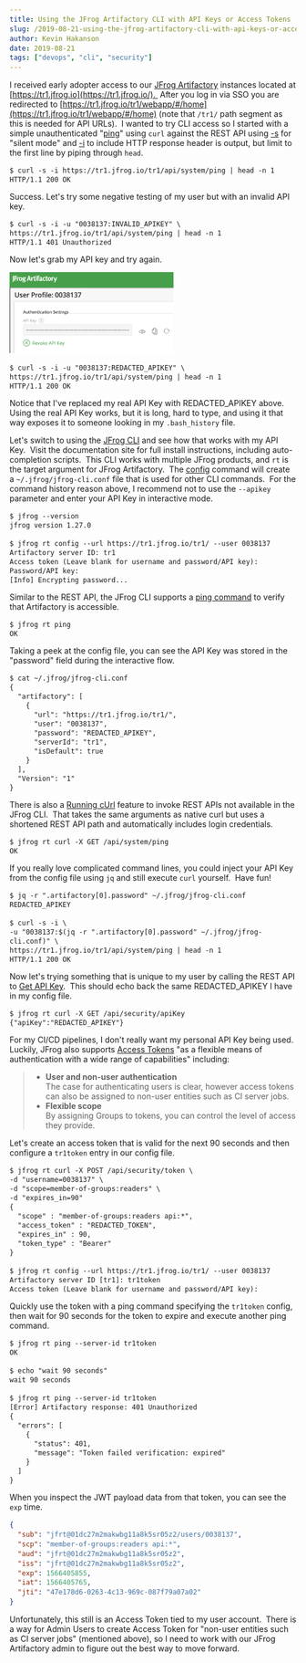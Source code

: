 ```yaml
---
title: Using the JFrog Artifactory CLI with API Keys or Access Tokens
slug: /2019-08-21-using-the-jfrog-artifactory-cli-with-api-keys-or-access-tokens
author: Kevin Hakanson
date: 2019-08-21
tags: ["devops", "cli", "security"]
---
```

I received early adopter access to our [JFrog Artifactory](https://jfrog.com/artifactory/) instances located at [https://tr1.jfrog.io](https://tr1.jfrog.io/).  After you log in via SSO you are redirected to [https://tr1.jfrog.io/tr1/webapp/#/home](https://tr1.jfrog.io/tr1/webapp/#/home) (note that `/tr1/` path segment as this is needed for API URLs).  I wanted to try CLI access so I started with a simple unauthenticated "[ping](https://www.jfrog.com/confluence/display/RTF/Artifactory+REST+API#ArtifactoryRESTAPI-SystemHealthPing)" using `curl` against the REST API using [\-s](https://curl.haxx.se/docs/manpage.html#-s) for "silent mode" and [\-i](https://curl.haxx.se/docs/manpage.html#-i) to include HTTP response header is output, but limit to the first line by piping through `head`.

```console
$ curl -s -i https://tr1.jfrog.io/tr1/api/system/ping | head -n 1
HTTP/1.1 200 OK
```

Success. Let's try some negative testing of my user but with an invalid API key.

```console
$ curl -s -i -u "0038137:INVALID_APIKEY" \
https://tr1.jfrog.io/tr1/api/system/ping | head -n 1
HTTP/1.1 401 Unauthorized
```

Now let's grab my API key and try again.

![JFrog Artifactory API Key](images/Screen+Shot+2019-08-20+at+6.00.29+PM.png)

```console
$ curl -s -i -u "0038137:REDACTED_APIKEY" \
https://tr1.jfrog.io/tr1/api/system/ping | head -n 1
HTTP/1.1 200 OK
```

Notice that I've replaced my real API Key with REDACTED\_APIKEY above.  Using the real API Key works, but it is long, hard to type, and using it that way exposes it to someone looking in my `.bash_history` file.

Let's switch to using the [JFrog CLI](https://www.jfrog.com/confluence/display/CLI/JFrog+CLI) and see how that works with my API Key.  Visit the documentation site for full install instructions, including auto-completion scripts.  This CLI works with multiple JFrog products, and `rt` is the target argument for JFrog Artifactory.  The [config](https://www.jfrog.com/confluence/display/CLI/CLI+for+JFrog+Artifactory#CLIforJFrogArtifactory-Configuration) command will create a `~/.jfrog/jfrog-cli.conf` file that is used for other CLI commands.  For the command history reason above, I recommend not to use the `--apikey` parameter and enter your API Key in interactive mode.

```console
$ jfrog --version
jfrog version 1.27.0

$ jfrog rt config --url https://tr1.jfrog.io/tr1/ --user 0038137
Artifactory server ID: tr1
Access token (Leave blank for username and password/API key): 
Password/API key: 
[Info] Encrypting password...
```

Similar to the REST API, the JFrog CLI supports a [ping command](https://www.jfrog.com/confluence/display/CLI/CLI+for+JFrog+Artifactory#CLIforJFrogArtifactory-VerifyingArtifactoryisAccessible) to verify that Artifactory is accessible.

```console
$ jfrog rt ping
OK
```

Taking a peek at the config file, you can see the API Key was stored in the "password" field during the interactive flow.  

```console
$ cat ~/.jfrog/jfrog-cli.conf
{
  "artifactory": [
    {
      "url": "https://tr1.jfrog.io/tr1/",
      "user": "0038137",
      "password": "REDACTED_APIKEY",
      "serverId": "tr1",
      "isDefault": true
    }
  ],
  "Version": "1"
}
```

There is also a [Running cUrl](https://www.jfrog.com/confluence/display/CLI/CLI+for+JFrog+Artifactory#CLIforJFrogArtifactory-RunningcUrl) feature to invoke REST APIs not available in the JFrog CLI.  That takes the same arguments as native curl but uses a shortened REST API path and automatically includes login credentials.

```console
$ jfrog rt curl -X GET /api/system/ping
OK
```

If you really love complicated command lines, you could inject your API Key from the config file using `jq` and still execute `curl` yourself.  Have fun!

```console
$ jq -r ".artifactory[0].password" ~/.jfrog/jfrog-cli.conf
REDACTED_APIKEY

$ curl -s -i \
-u "0038137:$(jq -r ".artifactory[0].password" ~/.jfrog/jfrog-cli.conf)" \
https://tr1.jfrog.io/tr1/api/system/ping | head -n 1
HTTP/1.1 200 OK
```

Now let's trying something that is unique to my user by calling the REST API to [Get API Key](https://www.jfrog.com/confluence/display/RTF/Artifactory+REST+API#ArtifactoryRESTAPI-GetAPIKey).  This should echo back the same REDACTED\_APIKEY I have in my config file.

```console
$ jfrog rt curl -X GET /api/security/apiKey
{"apiKey":"REDACTED_APIKEY"}
```

For my CI/CD pipelines, I don't really want my personal API Key being used.  Luckily, JFrog also supports [Access Tokens](https://www.jfrog.com/confluence/display/ACC/Access+Tokens) "as a flexible means of authentication with a wide range of capabilities" including:

> * **User and non-user authentication**  
>  The case for authenticating users is clear, however access tokens can also be assigned to non-user entities such as CI server jobs.
> * **Flexible scope**  
>  By assigning Groups to tokens, you can control the level of access they provide.

Let's create an access token that is valid for the next 90 seconds and then configure a `tr1token` entry in our config file.

```console
$ jfrog rt curl -X POST /api/security/token \
-d "username=0038137" \
-d "scope=member-of-groups:readers" \
-d "expires_in=90"
{
  "scope" : "member-of-groups:readers api:*",
  "access_token" : "REDACTED_TOKEN",
  "expires_in" : 90,
  "token_type" : "Bearer"
}

$ jfrog rt config --url https://tr1.jfrog.io/tr1/ --user 0038137
Artifactory server ID [tr1]: tr1token
Access token (Leave blank for username and password/API key): 
```

Quickly use the token with a ping command specifying the `tr1token` config, then wait for 90 seconds for the token to expire and execute another ping command.

```console
$ jfrog rt ping --server-id tr1token
OK

$ echo "wait 90 seconds"
wait 90 seconds

$ jfrog rt ping --server-id tr1token
[Error] Artifactory response: 401 Unauthorized
{
  "errors": [
    {
      "status": 401,
      "message": "Token failed verification: expired"
    }
  ]
}
```

When you inspect the JWT payload data from that token, you can see the `exp` time.

```json
{
  "sub": "jfrt@01dc27m2makwbg11a8k5sr05z2/users/0038137",
  "scp": "member-of-groups:readers api:*",
  "aud": "jfrt@01dc27m2makwbg11a8k5sr05z2",
  "iss": "jfrt@01dc27m2makwbg11a8k5sr05z2",
  "exp": 1566405855,
  "iat": 1566405765,
  "jti": "47e178d6-0263-4c13-969c-087f79a07a02"
}
```

Unfortunately, this still is an Access Token tied to my user account.  There is a way for Admin Users to create Access Token for "non-user entities such as CI server jobs" (mentioned above), so I need to work with our JFrog Artifactory admin to figure out the best way to move forward.

